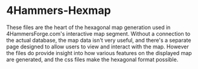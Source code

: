 # 4Hammers-Hexmap
These files are the heart of the hexagonal map generation used in 4HammersForge.com's interactive map segment.
Without a connection to the actual database, the map data isn't very useful, and there's a separate page designed to allow users to view and interact with the map.
However the files do provide insight into how various features on the displayed map are generated, and the css files make the hexagonal format possible.
